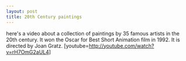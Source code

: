 ```yaml
---
layout: post
title: 20th Century paintings
---
```


here's a video about a collection of paintings by 35 famous artists in the 20th century. It won the Oscar for Best Short Animation film in 1992. It is directed by Joan Gratz. [youtube=http://youtube.com/watch?v=rH7OmG2aUL4]
